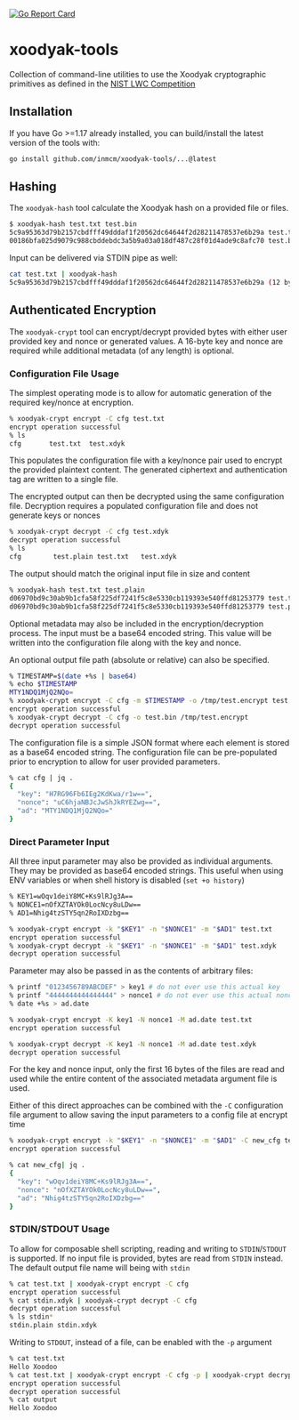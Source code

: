 [![Go Report Card](https://goreportcard.com/badge/github.com/inmcm/xoodyak-tools)](https://goreportcard.com/report/github.com/inmcm/xoodyak-tools)

# xoodyak-tools

Collection of command-line utilities to use the Xoodyak cryptographic primitives as defined in
the [NIST LWC Competition](https://csrc.nist.gov/CSRC/media/Projects/lightweight-cryptography/documents/finalist-round/updated-spec-doc/xoodyak-spec-final.pdf)

## Installation

If you have Go >=1.17 already installed, you can build/install the latest version of the tools with:
```sh
go install github.com/inmcm/xoodyak-tools/...@latest
```


## Hashing

The `xoodyak-hash` tool calculate the Xoodyak hash on a provided file or files.

```sh
$ xoodyak-hash test.txt test.bin
5c9a95363d79b2157cbdfff49dddaf1f20562dc64644f2d28211478537e6b29a test.txt (12 bytes)
00186bfa025d9079c988cbddebdc3a5b9a03a018df487c28f01d4ade9c8afc70 test.bin (1024 bytes)
```

Input can be delivered via STDIN pipe as well:
```sh
cat test.txt | xoodyak-hash
5c9a95363d79b2157cbdfff49dddaf1f20562dc64644f2d28211478537e6b29a (12 bytes)
```

## Authenticated Encryption

The `xoodyak-crypt` tool can encrypt/decrypt provided bytes with either user provided key and nonce or generated values. A 16-byte key and nonce are required
while additional metadata (of any length) is optional.

### Configuration File Usage

The simplest operating mode is to allow for automatic generation of the required key/nonce at encryption.
```sh
% xoodyak-crypt encrypt -C cfg test.txt 
encrypt operation successful
% ls
cfg       test.txt  test.xdyk
```
This populates the configuration file with a key/nonce pair used to encrypt the provided plaintext content. The generated ciphertext and authentication tag are written to a single file.

The encrypted output can then be decrypted using the same configuration file.
Decryption requires a populated configuration file and does not generate keys or nonces
```sh
% xoodyak-crypt decrypt -C cfg test.xdyk 
decrypt operation successful
% ls
cfg        test.plain test.txt   test.xdyk
```
The output should match the original input file in size and content
```sh
% xoodyak-hash test.txt test.plain 
d06970bd9c30ab9b1cfa58f225df7241f5c8e5330cb119393e540ffd81253779 test.txt (13 bytes) 
d06970bd9c30ab9b1cfa58f225df7241f5c8e5330cb119393e540ffd81253779 test.plain (13 bytes)
```

Optional metadata may also be included in the encryption/decryption process. The input must be a base64 encoded string. This value will be written into the configuration file along with the key and nonce. 

An optional output file path (absolute or relative) can also be specified.

```sh
% TIMESTAMP=$(date +%s | base64)
% echo $TIMESTAMP
MTY1NDQ1MjQ2NQo=
% xoodyak-crypt encrypt -C cfg -m $TIMESTAMP -o /tmp/test.encrypt test.txt
encrypt operation successful
% xoodyak-crypt decrypt -C cfg -o test.bin /tmp/test.encrypt
decrypt operation successful
```

The configuration file is a simple JSON format where each element is stored as a base64 encoded string. The configuration file can be pre-populated prior to encryption to allow for user provided parameters.
```sh
% cat cfg | jq .
{
  "key": "H7RG96Fb6IEg2KdKwa/r1w==",
  "nonce": "uC6hjaNBJcJwShJkRYEZwg==",
  "ad": "MTY1NDQ1MjQ2NQo="
}
```

### Direct Parameter Input

All three input parameter may also be provided as individual arguments. They may be provided as base64 encoded strings. This useful
when using ENV variables or when shell history is disabled (`set +o history`)
```sh
% KEY1=wOqv1deiY8MC+Ks9lRJg3A==
% NONCE1=nOfXZTAYOk0LocNcy8uLDw==
% AD1=Nhig4tzSTY5qn2RoIXDzbg==

% xoodyak-crypt encrypt -k "$KEY1" -n "$NONCE1" -m "$AD1" test.txt
encrypt operation successful
% xoodyak-crypt decrypt -k "$KEY1" -n "$NONCE1" -m "$AD1" test.xdyk
decrypt operation successful
```

Parameter may also be passed in as the contents of arbitrary files:

```sh
% printf "0123456789ABCDEF" > key1 # do not ever use this actual key
% printf "4444444444444444" > nonce1 # do not ever use this actual nonce
% date +%s > ad.date

% xoodyak-crypt encrypt -K key1 -N nonce1 -M ad.date test.txt
encrypt operation successful

% xoodyak-crypt decrypt -K key1 -N nonce1 -M ad.date test.xdyk
decrypt operation successful
```
For the key and nonce input, only the first 16 bytes of the files are read and used while the entire content of the associated metadata argument file is used.

Either of this direct approaches can be combined with the `-C` configuration file argument to allow saving the input parameters to a config file at encrypt time

```sh
% xoodyak-crypt encrypt -k "$KEY1" -n "$NONCE1" -m "$AD1" -C new_cfg test.txt
encrypt operation successful

% cat new_cfg| jq .
{
  "key": "wOqv1deiY8MC+Ks9lRJg3A==",
  "nonce": "nOfXZTAYOk0LocNcy8uLDw==",
  "ad": "Nhig4tzSTY5qn2RoIXDzbg=="
}
```

### STDIN/STDOUT Usage

To allow for composable shell scripting, reading and writing to `STDIN`/`STDOUT` is supported.
If no input file is provided, bytes are read from `STDIN` instead. The default output file name will being with `stdin` 

```sh
% cat test.txt | xoodyak-crypt encrypt -C cfg
encrypt operation successful
% cat stdin.xdyk | xoodyak-crypt decrypt -C cfg
decrypt operation successful
% ls stdin*
stdin.plain stdin.xdyk
```

Writing to `STDOUT`, instead of a file, can be enabled with the `-p` argument

```sh
% cat test.txt 
Hello Xoodoo
% cat test.txt | xoodyak-crypt encrypt -C cfg -p | xoodyak-crypt decrypt -C cfg -p > output
encrypt operation successful
decrypt operation successful
% cat output
Hello Xoodoo
```
